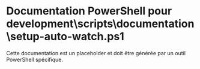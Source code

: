 # Documentation PowerShell pour development\scripts\documentation\setup-auto-watch.ps1

Cette documentation est un placeholder et doit être générée par un outil PowerShell spécifique.
